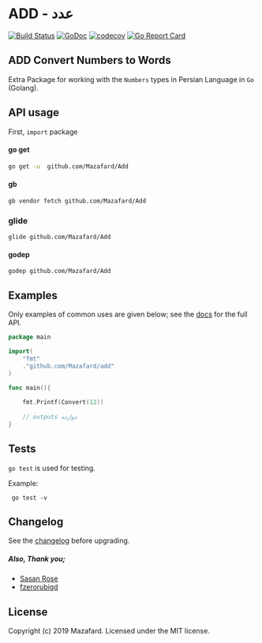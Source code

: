 ADD - عدد
=========

[![Build Status](https://travis-ci.com/Mazafard/add.svg?branch=master)](https://travis-ci.com/Mazafard/add)
[![GoDoc](https://godoc.org/github.com/Mazafard/add?status.svg)](https://godoc.org/github.com/Mazafard/add)
[![codecov](https://codecov.io/gh/Mazafard/add/branch/master/graph/badge.svg)](https://codecov.io/gh/Mazafard/add)
[![Go Report Card](https://goreportcard.com/badge/github.com/Mazafard/add)](https://goreportcard.com/report/github.com/Mazafard/add)

## ADD Convert Numbers to Words

Extra Package for working with the `Numbers` types in Persian Language in `Go` (Golang).


## API usage

First, `import` package

#### go get
```sh
go get -u  github.com/Mazafard/Add
```
#### gb 
```
gb vendor fetch github.com/Mazafard/Add
```
### glide
```$xslt
glide github.com/Mazafard/Add
```
#### godep
```$xslt
godep github.com/Mazafard/Add
```

## Examples

Only examples of common uses are given below; see the [docs] for the full API.

```go
package main

import(
	"fmt" 
	."github.com/Mazafard/add"
)

func main(){
	
	fmt.Printf(Convert(12))
	
	// outputs دوازده
}
```

## Tests

`go test` is used for testing.

Example:

     go test -v 


## Changelog

See the [changelog] before upgrading.

##### Also, Thank you;
* [Sasan Rose]
* [fzerorubigd]

## License

Copyright (c) 2019 Mazafard.
Licensed under the MIT license.

[changelog]: https://github.com/Mazafard/add/blob/master/changelog.md
[docs]: http://godoc.org/github.com/Mazafard/add
[Sasan Rose]: https://github.com/sasanrose
[fzerorubigd]: https://github.com/fzerorubigd
